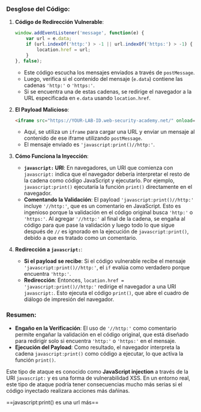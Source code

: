 
### Desglose del Código:

1. **Código de Redirección Vulnerable**:
   ```javascript
   window.addEventListener('message', function(e) {
       var url = e.data;
       if (url.indexOf('http:') > -1 || url.indexOf('https:') > -1) {
           location.href = url;
       }
   }, false);
   ```

   - Este código escucha los mensajes enviados a través de `postMessage`.
   - Luego, verifica si el contenido del mensaje (`e.data`) contiene las cadenas `'http:'` o `'https:'`.
   - Si se encuentra una de estas cadenas, se redirige el navegador a la URL especificada en `e.data` usando `location.href`.

2. **El Payload Malicioso**:
   ```html
   <iframe src="https://YOUR-LAB-ID.web-security-academy.net/" onload="this.contentWindow.postMessage('javascript:print()//http:','*')">
   ```

   - Aquí, se utiliza un `iframe` para cargar una URL y enviar un mensaje al contenido de ese iframe utilizando `postMessage`.
   - El mensaje enviado es `'javascript:print()//http:'`.

3. **Cómo Funciona la Inyección**:
   - **`javascript:` URI**: En navegadores, un URI que comienza con `javascript:` indica que el navegador debería interpretar el resto de la cadena como código JavaScript y ejecutarlo. Por ejemplo, `javascript:print()` ejecutaría la función `print()` directamente en el navegador.
   - **Comentando la Validación**: El payload `'javascript:print()//http:'` incluye `'//http:'`, que es un comentario en JavaScript. Esto es ingenioso porque la validación en el código original busca `'http:'` o `'https:'`. Al agregar `'//http:'` al final de la cadena, se engaña al código para que pase la validación y luego todo lo que sigue después de `//` es ignorado en la ejecución de `javascript:print()`, debido a que es tratado como un comentario.

4. **Redirección a `javascript:`**:
   - **Si el payload se recibe**: Si el código vulnerable recibe el mensaje `'javascript:print()//http:'`, el `if` evalúa como verdadero porque encuentra `'http:'`.
   - **Redirección**: Entonces, `location.href = 'javascript:print()//http:'` redirige el navegador a una URI `javascript:`. Esto ejecuta el código `print()`, que abre el cuadro de diálogo de impresión del navegador.

### Resumen:
- **Engaño en la Verificación**: El uso de `'//http:'` como comentario permite engañar la validación en el código original, que está diseñado para redirigir solo si encuentra `'http:'` o `'https:'` en el mensaje.
- **Ejecución del Payload**: Como resultado, el navegador interpreta la cadena `javascript:print()` como código a ejecutar, lo que activa la función `print()`.

Este tipo de ataque es conocido como **JavaScript injection** a través de la URI `javascript:` y es una forma de vulnerabilidad XSS. En un entorno real, este tipo de ataque podría tener consecuencias mucho más serias si el código inyectado realizara acciones más dañinas.


==javascript:print() es una url más==
